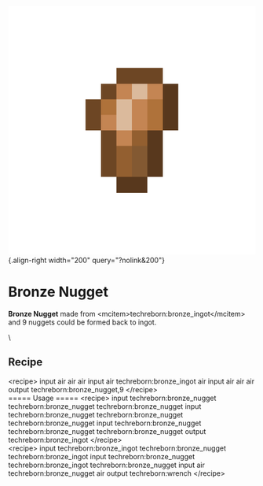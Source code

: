 ![bronze_nugget.png](/media/mods/techreborn/bronze_nugget.png){.align-right width="200" query="?nolink&200"}

# Bronze Nugget

**Bronze Nugget** made from \<mcitem\>techreborn:bronze_ingot\</mcitem\> and 9 nuggets could be formed back to ingot.

\

## Recipe

\<recipe\> input air air air input air techreborn:bronze_ingot air input air air air output techreborn:bronze_nugget,9 \</recipe\>\
===== Usage ===== \<recipe\> input techreborn:bronze_nugget techreborn:bronze_nugget techreborn:bronze_nugget input techreborn:bronze_nugget techreborn:bronze_nugget techreborn:bronze_nugget input techreborn:bronze_nugget techreborn:bronze_nugget techreborn:bronze_nugget output techreborn:bronze_ingot \</recipe\>\
\<recipe\> input techreborn:bronze_ingot techreborn:bronze_nugget techreborn:bronze_ingot input techreborn:bronze_nugget techreborn:bronze_ingot techreborn:bronze_nugget input air techreborn:bronze_nugget air output techreborn:wrench \</recipe\>
